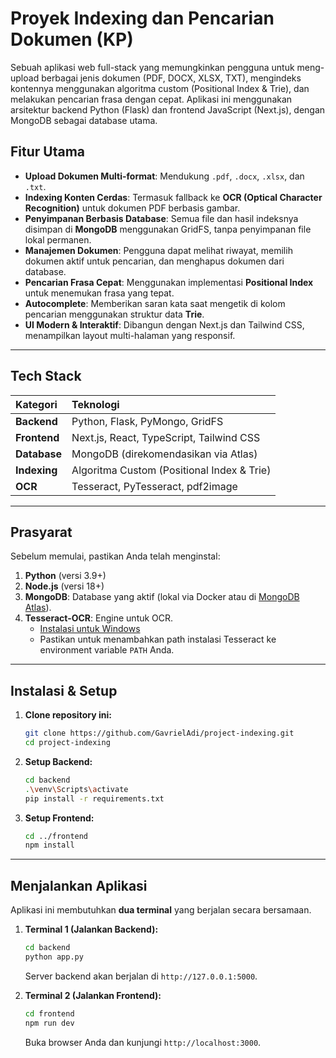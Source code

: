 # Proyek Indexing dan Pencarian Dokumen (KP)

Sebuah aplikasi web full-stack yang memungkinkan pengguna untuk meng-upload berbagai jenis dokumen (PDF, DOCX, XLSX, TXT), mengindeks kontennya menggunakan algoritma custom (Positional Index & Trie), dan melakukan pencarian frasa dengan cepat. Aplikasi ini menggunakan arsitektur backend Python (Flask) dan frontend JavaScript (Next.js), dengan MongoDB sebagai database utama.

## Fitur Utama

-   **Upload Dokumen Multi-format**: Mendukung `.pdf`, `.docx`, `.xlsx`, dan `.txt`.
-   **Indexing Konten Cerdas**: Termasuk fallback ke **OCR (Optical Character Recognition)** untuk dokumen PDF berbasis gambar.
-   **Penyimpanan Berbasis Database**: Semua file dan hasil indeksnya disimpan di **MongoDB** menggunakan GridFS, tanpa penyimpanan file lokal permanen.
-   **Manajemen Dokumen**: Pengguna dapat melihat riwayat, memilih dokumen aktif untuk pencarian, dan menghapus dokumen dari database.
-   **Pencarian Frasa Cepat**: Menggunakan implementasi **Positional Index** untuk menemukan frasa yang tepat.
-   **Autocomplete**: Memberikan saran kata saat mengetik di kolom pencarian menggunakan struktur data **Trie**.
-   **UI Modern & Interaktif**: Dibangun dengan Next.js dan Tailwind CSS, menampilkan layout multi-halaman yang responsif.

---

## Tech Stack

| Kategori | Teknologi |
| :--- | :--- |
| **Backend** | Python, Flask, PyMongo, GridFS |
| **Frontend** | Next.js, React, TypeScript, Tailwind CSS |
| **Database** | MongoDB (direkomendasikan via Atlas) |
| **Indexing** | Algoritma Custom (Positional Index & Trie) |
| **OCR** | Tesseract, PyTesseract, pdf2image |

---

## Prasyarat

Sebelum memulai, pastikan Anda telah menginstal:
1.  **Python** (versi 3.9+)
2.  **Node.js** (versi 18+)
3.  **MongoDB**: Database yang aktif (lokal via Docker atau di [MongoDB Atlas](https://www.mongodb.com/cloud/atlas)).
4.  **Tesseract-OCR**: Engine untuk OCR.
    -   [Instalasi untuk Windows](https://github.com/UB-Mannheim/tesseract)
    -   Pastikan untuk menambahkan path instalasi Tesseract ke environment variable `PATH` Anda.

---

## Instalasi & Setup

1.  **Clone repository ini:**
    ```bash
    git clone https://github.com/GavrielAdi/project-indexing.git
    cd project-indexing
    ```

2.  **Setup Backend:**
    ```bash
    cd backend
    .\venv\Scripts\activate
    pip install -r requirements.txt
    ```

3.  **Setup Frontend:**
    ```bash
    cd ../frontend
    npm install
    ```

---

## Menjalankan Aplikasi

Aplikasi ini membutuhkan **dua terminal** yang berjalan secara bersamaan.

1.  **Terminal 1 (Jalankan Backend):**
    ```bash
    cd backend
    python app.py
    ```
    Server backend akan berjalan di `http://127.0.0.1:5000`.

2.  **Terminal 2 (Jalankan Frontend):**
    ```bash
    cd frontend
    npm run dev
    ```
    Buka browser Anda dan kunjungi `http://localhost:3000`.

